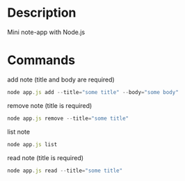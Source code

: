 # Description
Mini note-app with Node.js

# Commands
add note (title and body are required)
```javascript
node app.js add --title="some title" --body="some body"
```
remove note (title is required)
```javascript
node app.js remove --title="some title"
```
list note
```javascript
node app.js list
```
read note (title is required)
```javascript
node app.js read --title="some title"
```